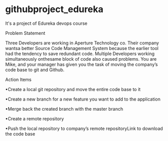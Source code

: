 # githubproject_edureka
It's a project of Edureka devops course 

Problem Statement

Three Developers are working in Aperture Technology co. Their company wantsa better Source Code Management System because the earlier tool had the tendency to save redundant code. Multiple Developers working simultaneously onthesame block of code also caused problems. You are Mike, and your manager has given you the task of moving the company’s code base to git and Github. 

Action Items

•Create a local git repository and move the entire code base to it

•Create a new branch for a new feature you want to add to the application

•Merge back the created branch with the master branch

•Create a remote repository 

•Push the local repository to company’s remote repositoryLink to download the code base


